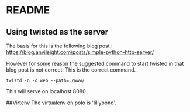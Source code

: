 # README
## Using twisted as the server 
The basis for this is the following blog post : https://blog.anvileight.com/posts/simple-python-http-server/

However for some reason the suggested command to start twisted in that blog post is not correct. This is the correct
command.

```
twistd -n -o web --path=./www/
```
This will serve on localhost:8080 .

##Virtenv
The virtualenv on polo is 'lillypond'.

